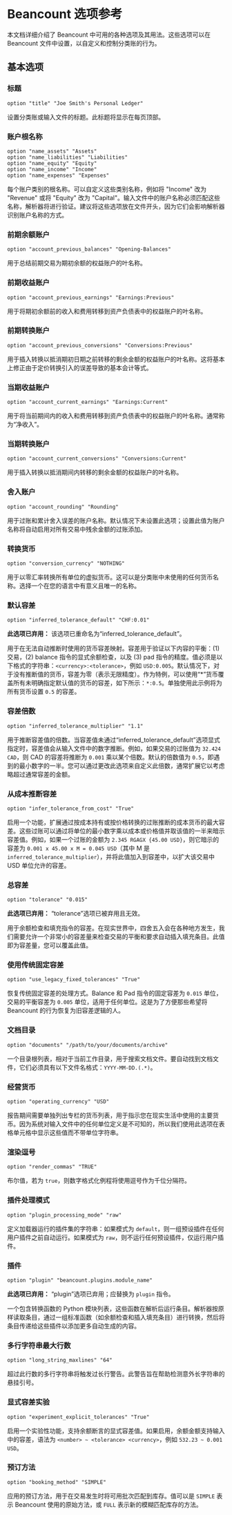 # Beancount 选项参考<a id="title"></a>

本文档详细介绍了 Beancount 中可用的各种选项及其用法。这些选项可以在 Beancount 文件中设置，以自定义和控制分类账的行为。

## 基本选项<a id="basic-options"></a>

### 标题<a id="title-option"></a>

```plaintext
option "title" "Joe Smith's Personal Ledger"
```

设置分类账或输入文件的标题。此标题将显示在每页顶部。

### 账户根名称<a id="account-root-names"></a>

```plaintext
option "name_assets" "Assets"
option "name_liabilities" "Liabilities"
option "name_equity" "Equity"
option "name_income" "Income"
option "name_expenses" "Expenses"
```

每个账户类别的根名称。可以自定义这些类别名称，例如将 "Income" 改为 "Revenue" 或将 "Equity" 改为 "Capital"。输入文件中的账户名称必须匹配这些名称，解析器将进行验证。建议将这些选项放在文件开头，因为它们会影响解析器识别账户名称的方式。

### 前期余额账户<a id="account-previous-balances"></a>

```plaintext
option "account_previous_balances" "Opening-Balances"
```

用于总结前期交易为期初余额的权益账户的叶名称。

### 前期收益账户<a id="account-previous-earnings"></a>

```plaintext
option "account_previous_earnings" "Earnings:Previous"
```

用于将期初余额前的收入和费用转移到资产负债表中的权益账户的叶名称。

### 前期转换账户<a id="account-previous-conversions"></a>

```plaintext
option "account_previous_conversions" "Conversions:Previous"
```

用于插入转换以抵消期初日期之前转移的剩余金额的权益账户的叶名称。这将基本上修正由于定价转换引入的误差导致的基本会计等式。

### 当期收益账户<a id="account-current-earnings"></a>

```plaintext
option "account_current_earnings" "Earnings:Current"
```

用于将当前期间内的收入和费用转移到资产负债表中的权益账户的叶名称。通常称为“净收入”。

### 当期转换账户<a id="account-current-conversions"></a>

```plaintext
option "account_current_conversions" "Conversions:Current"
```

用于插入转换以抵消期间内转移的剩余金额的权益账户的叶名称。

### 舍入账户<a id="account-rounding"></a>

```plaintext
option "account_rounding" "Rounding"
```

用于过账和累计舍入误差的账户名称。默认情况下未设置此选项；设置此值为账户名称将自动启用对所有交易中残余金额的过账添加。

### 转换货币<a id="conversion-currency"></a>

```plaintext
option "conversion_currency" "NOTHING"
```

用于以零汇率转换所有单位的虚拟货币。这可以是分类账中未使用的任何货币名称。选择一个在您的语言中有意义且唯一的名称。

### 默认容差<a id="inferred-tolerance-default"></a>

```plaintext
option "inferred_tolerance_default" "CHF:0.01"
```

**此选项已弃用：** 该选项已重命名为“inferred_tolerance_default”。

用于在无法自动推断时使用的货币容差映射。容差用于验证以下内容的平衡：(1) 交易，(2) balance 指令的显式余额检查，以及 (3) pad 指令的精度。值必须是以下格式的字符串：`<currency>:<tolerance>`，例如 `USD:0.005`。默认情况下，对于没有推断值的货币，容差为零（表示无限精度）。作为特例，可以使用“*”货币覆盖所有未明确指定默认值的货币的容差，如下所示：`*:0.5`。单独使用此示例将为所有货币设置 `0.5` 的容差。

### 容差倍数<a id="inferred-tolerance-multiplier"></a>

```plaintext
option "inferred_tolerance_multiplier" "1.1"
```

用于推断容差值的倍数。当容差值未通过“inferred_tolerance_default”选项显式指定时，容差值会从输入文件中的数字推断。例如，如果交易的过账值为 `32.424 CAD`，则 CAD 的容差将推断为 `0.001` 乘以某个倍数。默认的倍数值为 `0.5`，即遇到的最小数字的一半。您可以通过更改此选项来自定义此倍数，通常扩展它以考虑略超过通常容差的金额。

### 从成本推断容差<a id="infer-tolerance-from-cost"></a>

```plaintext
option "infer_tolerance_from_cost" "True"
```

启用一个功能，扩展通过按成本持有或按价格转换的过账推断的成本货币的最大容差。这些过账可以通过将单位的最小数字乘以成本或价格值并取该值的一半来暗示容差值。例如，如果一个过账的金额为 `2.345 RGAGX {45.00 USD}`，则它暗示的容差为 `0.001 x 45.00 x M = 0.045 USD`（其中 M 是 `inferred_tolerance_multiplier`），并将此值加入到容差中，以扩大该交易中 USD 单位允许的容差。

### 总容差<a id="tolerance"></a>

```plaintext
option "tolerance" "0.015"
```

**此选项已弃用：** “tolerance”选项已被弃用且无效。

用于余额检查和填充指令的容差。在现实世界中，四舍五入会在各种地方发生，我们需要允许一个非常小的容差量来检查交易的平衡和要求自动插入填充条目。此值即为容差量，您可以覆盖此值。

### 使用传统固定容差<a id="use-legacy-fixed-tolerances"></a>

```plaintext
option "use_legacy_fixed_tolerances" "True"
```

恢复传统固定容差的处理方式。Balance 和 Pad 指令的固定容差为 `0.015` 单位，交易的平衡容差为 `0.005` 单位，适用于任何单位。这是为了方便那些希望将 Beancount 的行为恢复为旧容差逻辑的人。

### 文档目录<a id="documents"></a>

```plaintext
option "documents" "/path/to/your/documents/archive"
```

一个目录根列表，相对于当前工作目录，用于搜索文档文件。要自动找到文档文件，它们必须具有以下文件名格式：`YYYY-MM-DD.(.*)`。

### 经营货币<a id="operating-currency"></a>

```plaintext
option "operating_currency" "USD"
```

报告期间需要单独列出专栏的货币列表，用于指示您在现实生活中使用的主要货币。因为系统对输入文件中的任何单位定义是不可知的，所以我们使用此选项在表格单元格中显示这些值而不带单位字符串。

### 渲染逗号<a id="render-commas"></a>

```plaintext
option "render_commas" "TRUE"
```

布尔值，若为 `true`，则数字格式化例程将使用逗号作为千位分隔符。

### 插件处理模式<a id="plugin-processing-mode"></a>

```plaintext
option "plugin_processing_mode" "raw"
```

定义加载器运行的插件集的字符串：如果模式为 `default`，则一组预设插件在任何用户插件之前自动运行。如果模式为 `raw`，则不运行任何预设插件，仅运行用户插件。

### 插件<a id="plugin"></a>

```plaintext
option "plugin" "beancount.plugins.module_name"
```

**此选项已弃用：** “plugin”选项已弃用；应替换为 `plugin` 指令。

一个包含转换函数的 Python 模块列表，这些函数在解析后运行条目。解析器按原样读取条目，通过一组标准函数（如余额检查和插入填充条目）进行转换，然后将条目传递给这些插件以添加更多自动生成的内容。

### 多行字符串最大行数<a id="long-string-maxlines"></a>

```plaintext
option "long_string_maxlines" "64"
```

超过此行数的多行字符串将触发过长行警告。此警告旨在帮助检测意外长字符串的悬挂引号。

### 显式容差实验<a id="experiment-explicit-tolerances"></a>

```plaintext
option "experiment_explicit_tolerances" "True"
```

启用一个实验性功能，支持余额断言的显式容差值。如果启用，余额金额支持输入中的容差，语法为 `<number> ~ <tolerance> <currency>`，例如 `532.23 ~ 0.001 USD`。

### 预订方法<a id="booking-method"></a>

```plaintext
option "booking_method" "SIMPLE"
```

应用的预订方法，用于在交易发生时将可用批次匹配到库存。值可以是 `SIMPLE` 表示 Beancount 使用的原始方法，或 `FULL` 表示新的模糊匹配库存的方法。
